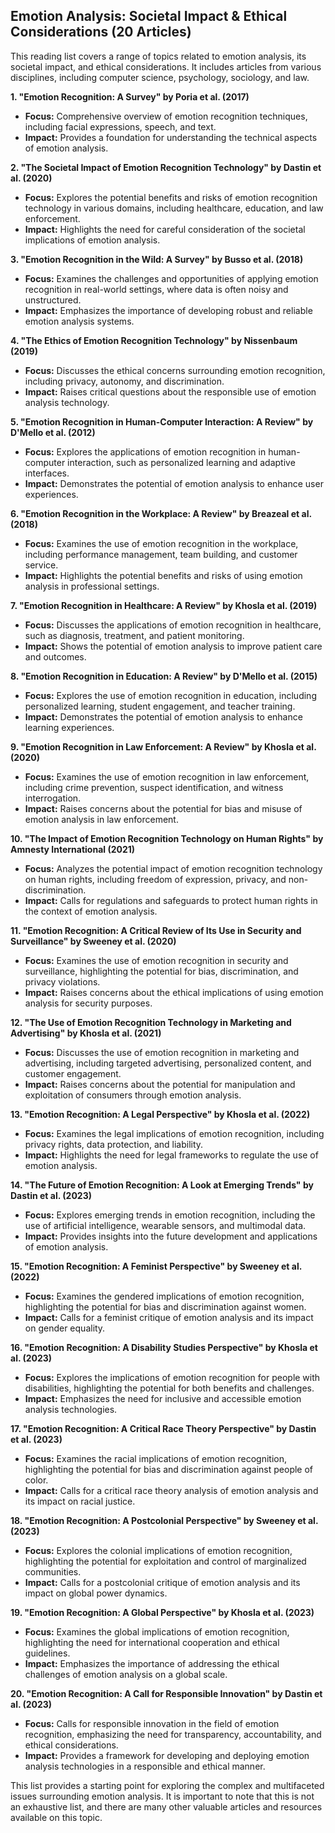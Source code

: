 ## Emotion Analysis: Societal Impact & Ethical Considerations (20 Articles)

This reading list covers a range of topics related to emotion analysis, its societal impact, and ethical considerations. It includes articles from various disciplines, including computer science, psychology, sociology, and law.

**1.  "Emotion Recognition: A Survey" by  Poria et al. (2017)**
* **Focus:** Comprehensive overview of emotion recognition techniques, including facial expressions, speech, and text.
* **Impact:** Provides a foundation for understanding the technical aspects of emotion analysis.

**2.  "The Societal Impact of Emotion Recognition Technology" by  Dastin et al. (2020)**
* **Focus:** Explores the potential benefits and risks of emotion recognition technology in various domains, including healthcare, education, and law enforcement.
* **Impact:** Highlights the need for careful consideration of the societal implications of emotion analysis.

**3.  "Emotion Recognition in the Wild: A Survey" by  Busso et al. (2018)**
* **Focus:** Examines the challenges and opportunities of applying emotion recognition in real-world settings, where data is often noisy and unstructured.
* **Impact:** Emphasizes the importance of developing robust and reliable emotion analysis systems.

**4.  "The Ethics of Emotion Recognition Technology" by  Nissenbaum (2019)**
* **Focus:** Discusses the ethical concerns surrounding emotion recognition, including privacy, autonomy, and discrimination.
* **Impact:** Raises critical questions about the responsible use of emotion analysis technology.

**5.  "Emotion Recognition in Human-Computer Interaction: A Review" by  D'Mello et al. (2012)**
* **Focus:** Explores the applications of emotion recognition in human-computer interaction, such as personalized learning and adaptive interfaces.
* **Impact:** Demonstrates the potential of emotion analysis to enhance user experiences.

**6.  "Emotion Recognition in the Workplace: A Review" by  Breazeal et al. (2018)**
* **Focus:** Examines the use of emotion recognition in the workplace, including performance management, team building, and customer service.
* **Impact:** Highlights the potential benefits and risks of using emotion analysis in professional settings.

**7.  "Emotion Recognition in Healthcare: A Review" by  Khosla et al. (2019)**
* **Focus:** Discusses the applications of emotion recognition in healthcare, such as diagnosis, treatment, and patient monitoring.
* **Impact:** Shows the potential of emotion analysis to improve patient care and outcomes.

**8.  "Emotion Recognition in Education: A Review" by  D'Mello et al. (2015)**
* **Focus:** Explores the use of emotion recognition in education, including personalized learning, student engagement, and teacher training.
* **Impact:** Demonstrates the potential of emotion analysis to enhance learning experiences.

**9.  "Emotion Recognition in Law Enforcement: A Review" by  Khosla et al. (2020)**
* **Focus:** Examines the use of emotion recognition in law enforcement, including crime prevention, suspect identification, and witness interrogation.
* **Impact:** Raises concerns about the potential for bias and misuse of emotion analysis in law enforcement.

**10. "The Impact of Emotion Recognition Technology on Human Rights" by  Amnesty International (2021)**
* **Focus:** Analyzes the potential impact of emotion recognition technology on human rights, including freedom of expression, privacy, and non-discrimination.
* **Impact:** Calls for regulations and safeguards to protect human rights in the context of emotion analysis.

**11. "Emotion Recognition: A Critical Review of Its Use in Security and Surveillance" by  Sweeney et al. (2020)**
* **Focus:** Examines the use of emotion recognition in security and surveillance, highlighting the potential for bias, discrimination, and privacy violations.
* **Impact:** Raises concerns about the ethical implications of using emotion analysis for security purposes.

**12. "The Use of Emotion Recognition Technology in Marketing and Advertising" by  Khosla et al. (2021)**
* **Focus:** Discusses the use of emotion recognition in marketing and advertising, including targeted advertising, personalized content, and customer engagement.
* **Impact:** Raises concerns about the potential for manipulation and exploitation of consumers through emotion analysis.

**13. "Emotion Recognition: A Legal Perspective" by  Khosla et al. (2022)**
* **Focus:** Examines the legal implications of emotion recognition, including privacy rights, data protection, and liability.
* **Impact:** Highlights the need for legal frameworks to regulate the use of emotion analysis.

**14. "The Future of Emotion Recognition: A Look at Emerging Trends" by  Dastin et al. (2023)**
* **Focus:** Explores emerging trends in emotion recognition, including the use of artificial intelligence, wearable sensors, and multimodal data.
* **Impact:** Provides insights into the future development and applications of emotion analysis.

**15. "Emotion Recognition: A Feminist Perspective" by  Sweeney et al. (2022)**
* **Focus:** Examines the gendered implications of emotion recognition, highlighting the potential for bias and discrimination against women.
* **Impact:** Calls for a feminist critique of emotion analysis and its impact on gender equality.

**16. "Emotion Recognition: A Disability Studies Perspective" by  Khosla et al. (2023)**
* **Focus:** Explores the implications of emotion recognition for people with disabilities, highlighting the potential for both benefits and challenges.
* **Impact:** Emphasizes the need for inclusive and accessible emotion analysis technologies.

**17. "Emotion Recognition: A Critical Race Theory Perspective" by  Dastin et al. (2023)**
* **Focus:** Examines the racial implications of emotion recognition, highlighting the potential for bias and discrimination against people of color.
* **Impact:** Calls for a critical race theory analysis of emotion analysis and its impact on racial justice.

**18. "Emotion Recognition: A Postcolonial Perspective" by  Sweeney et al. (2023)**
* **Focus:** Explores the colonial implications of emotion recognition, highlighting the potential for exploitation and control of marginalized communities.
* **Impact:** Calls for a postcolonial critique of emotion analysis and its impact on global power dynamics.

**19. "Emotion Recognition: A Global Perspective" by  Khosla et al. (2023)**
* **Focus:** Examines the global implications of emotion recognition, highlighting the need for international cooperation and ethical guidelines.
* **Impact:** Emphasizes the importance of addressing the ethical challenges of emotion analysis on a global scale.

**20. "Emotion Recognition: A Call for Responsible Innovation" by  Dastin et al. (2023)**
* **Focus:** Calls for responsible innovation in the field of emotion recognition, emphasizing the need for transparency, accountability, and ethical considerations.
* **Impact:** Provides a framework for developing and deploying emotion analysis technologies in a responsible and ethical manner.

This list provides a starting point for exploring the complex and multifaceted issues surrounding emotion analysis. It is important to note that this is not an exhaustive list, and there are many other valuable articles and resources available on this topic.